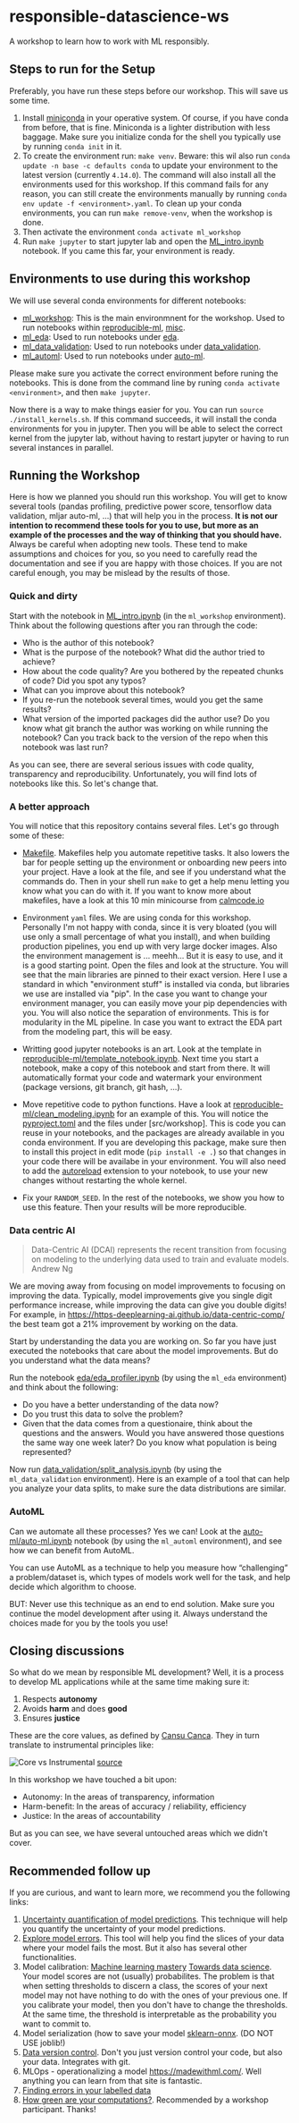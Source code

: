 # responsible-datascience-ws
A workshop to learn how to work with ML responsibly.

## Steps to run for the Setup

Preferably, you have run these steps before our workshop. This will save us some time.

1. Install [miniconda](https://docs.conda.io/en/latest/miniconda.html) in your operative system. Of course, if you have conda from before, that is fine. Miniconda is a lighter distribution with less baggage. Make sure you initialize conda for the shell you typically use by running `conda init` in it. 
2. To create the environment run: `make venv`. Beware: this wil also run `conda update -n base -c defaults conda` to update your environment to the latest version (currently `4.14.0`). The command will also install all the environments used for this workshop. If this command fails for any reason, you can still create the environments manually by running `conda env update -f <environment>.yaml`. To clean up your conda environments, you can run `make remove-venv`, when the workshop is done.
3. Then activate the environment `conda activate ml_workshop`
4. Run `make jupyter` to start jupyter lab and open the [ML_intro.ipynb](ML_intro.ipynb) notebook. If you came this far, your environment is ready.


## Environments to use during this workshop

We will use several conda environments for different notebooks:

- [ml_workshop](ml_wokshop.yaml): This is the main environmnent for the workshop. Used to run notebooks within [reproducible-ml](reproducible-ml), [misc](misc).
- [ml_eda](ml_eda.yaml): Used to run notebooks under [eda](eda).
- [ml_data_validation](ml_data_validation.yaml): Used to run notebooks under [data_validation](data_validation).
- [ml_automl](ml_automl.yaml): Used to run notebooks under [auto-ml](auto-ml).

Please make sure you activate the correct environment before runing the notebooks. This is done from the command line by runing `conda activate <environment>`, and then `make jupyter`. 

Now there is a way to make things easier for you. You can run `source ./install_kernels.sh`. If this command succeeds, it will install the conda environments for you in jupyter. Then you will be able to select the correct kernel from the jupyter lab, without having to restart jupyter or having to run several instances in parallel.


## Running the Workshop

Here is how we planned you should run this workshop. You will get to know several tools (pandas profiling, predictive power score, tensorflow data validation, mljar auto-ml, ...) that will help you in the process. **It is not our intention to recommend these tools for you to use, but more as an example of the processes and the way of thinking that you should have.** Always be careful when adopting new tools. These tend to make assumptions and choices for you, so you need to carefully read the documentation and see if you are happy with those choices. If you are not careful enough, you may be mislead by the results of those.

### Quick and dirty

Start with the notebook in [ML_intro.ipynb](ML_intro.ipynb) (in the `ml_workshop` environment). Think about the following questions after you ran through the code:

- Who is the author of this notebook?
- What is the purpose of the notebook? What did the author tried to achieve?
- How about the code quality? Are you bothered by the repeated chunks of code? Did you spot any typos?
- What can you improve about this notebook?
- If you re-run the notebook several times, would you get the same results? 
- What version of the imported packages did the author use? Do you know what git branch the author was working on while running the notebook? Can you track back to the version of the repo when this notebook was last run?

As you can see, there are several serious issues with code quality, transparency and reproducibility. Unfortunately, you will find lots of notebooks like this. So let's change that.


### A better approach

You will notice that this repository contains several files. Let's go through some of these:

- [Makefile](Makefile). Makefiles help you automate repetitive tasks. It also lowers the bar for people setting up the environment or onboarding new peers into your project. Have a look at the file, and see if you understand what the commands do. Then in your shell run `make` to get a help menu letting you know what you can do with it. If you want to know more about makefiles, have a look at this 10 min minicourse from [calmcode.io](https://calmcode.io/makefiles/the-problem.html)

- Environment `yaml` files. We are using conda for this workshop. Personally I'm not happy with conda, since it is very bloated (you will use only a small percentage of what you install), and when building production pipelines, you end up with very large docker images. Also the environment management is ... meehh... But it is easy to use, and it is a good starting point. Open the files and look at the structure. You will see that the main libraries are pinned to their exact version. Here I use a standard in which "environment stuff" is installed via conda, but libraries we use are installed via "pip". In the case you want to change your environment manager, you can easily move your pip dependencies with you. You will also notice the separation of environments. This is for modularity in the ML pipeline. In case you want to extract the EDA part from the modeling part, this will be easy. 

- Writting good jupyter notebooks is an art. Look at the template in [reproducible-ml/template_notebook.ipynb](reproducible-ml/template_notebook.ipynb). Next time you start a notebook, make a copy of this notebook and start from there. It will automatically format your code and watermark your environment (package versions, git branch, git hash, ...). 

- Move repetitive code to python functions. Have a look at [reproducible-ml/clean_modeling.ipynb](reproducible-ml/clean_modeling.ipynb) for an example of this. You will notice the [pyproject.toml](pyproject.toml) and the files under [src/workshop]. This is code you can reuse in your notebooks, and the packages are already available in you conda environment. If you are developing this package, make sure then to install this project in edit mode (`pip install -e .`) so that changes in your code there will be availabe in your environment. You will also need to add the [autoreload](https://ipython.org/ipython-doc/3/config/extensions/autoreload.html) extension to your notebook, to use your new changes without restarting the whole kernel.

- Fix your `RANDOM_SEED`. In the rest of the notebooks, we show you how to use this feature. Then your results will be more reproducible.

### Data centric AI

>Data-Centric AI (DCAI) represents the recent transition from focusing on modeling to the underlying data used to train and evaluate models.
>Andrew Ng

We are moving away from focusing on model improvements to focusing on improving the data. Typically, model improvements give you single digit performance increase, while improving the data can give you double digits! For example, in https://https-deeplearning-ai.github.io/data-centric-comp/ the best team got a 21% improvement by working on the data.

Start by understanding the data you are working on. So far you have just executed the notebooks that care about the model improvements. But do you understand what the data means? 

Run the notebook [eda/eda_profiler.ipynb](eda/eda_profiler.ipynb) (by using the `ml_eda` environment) and think about the following:

- Do you have a better understanding of the data now?
- Do you trust this data to solve the problem? 
- Given that the data comes from a questionaire, think about the questions and the answers. Would you have answered those questions the same way one week later? Do you know what population is being represented?

Now run [data_validation/split_analysis.ipynb](data_validation/split_analysis.ipynb) (by using the `ml_data_validation` environment). Here is an example of a tool that can help you analyze your data splits, to make sure the data distributions are similar.

### AutoML

Can we automate all these processes? Yes we can! Look at the [auto-ml/auto-ml.ipynb](auto-ml/auto-ml.ipynb) notebook (by using the `ml_automl` environment), and see how we can benefit from AutoML.  

You can use AutoML as a technique to help you measure how “challenging” a problem/dataset is, which types of models work well for the task, and help decide which algorithm to choose.

BUT: Never use this technique as an end to end solution. Make sure you continue the model development after using it. Always understand the choices made for you by the tools you use!


## Closing discussions

So what do we mean by responsible ML development? Well, it is a process to develop ML applications while at the same time making sure it:

1. Respects **autonomy**
2. Avoids **harm** and does **good**
3. Ensures **justice**

These are the core values, as defined by [Cansu Canca](http://aiethicslab.com/wp-content/uploads/2020/08/Canca_AI-Principles_ACM.pdf). They in turn translate to instrumental principles like: 

![Core vs Instrumental](core_vs_instrumental.png)
[source](https://aiethicslab.com/wp-content/uploads/2020/08/The-Box_Manual_v.2.pdf)

In this workshop we have touched a bit upon:

- Autonomy: In the areas of transparency, information
- Harm-benefit: In the areas of accuracy / reliability, efficiency
- Justice: In the areas of accountability

But as you can see, we have several untouched areas which we didn't cover.

## Recommended follow up

If you are curious, and want to learn more, we recommend you the following links:

1. [Uncertainty quantification of model predictions](https://github.com/scikit-learn-contrib/MAPIE). This technique will help you quantify the uncertainty of your model predictions.
2. [Explore model errors](https://github.com/microsoft/responsible-ai-toolbox). This tool will help you find the slices of your data where your model fails the most. But it also has several other functionalities.
3. Model calibration: [Machine learning mastery](https://machinelearningmastery.com/calibrated-classification-model-in-scikit-learn/) [Towards data science](https://towardsdatascience.com/pythons-predict-proba-doesn-t-actually-predict-probabilities-and-how-to-fix-it-f582c21d63fc). Your model scores are not (usually) probabilites. The problem is that when setting thresholds to discern a class, the scores of your next model may not have nothing to do with the ones of your previous one. If you calibrate your model, then you don't have to change the thresholds. At the same time, the threshold is interpretable as the probability you want to commit to.
4. Model serialization (how to save your model
[sklearn-onnx](https://onnx.ai/sklearn-onnx/index.html). (DO NOT USE joblib!)
5. [Data version control](www.dvc.org). Don't you just version control your code, but also your data. Integrates with git.
6. MLOps - operationalizing a model https://madewithml.com/. Well anything you can learn from that site is fantastic. 
7. [Finding errors in your labelled data](https://github.com/cleanlab/cleanlab)
8. [How green are your computations?](https://green-algorithms.org/). Recommended by a workshop participant. Thanks!

